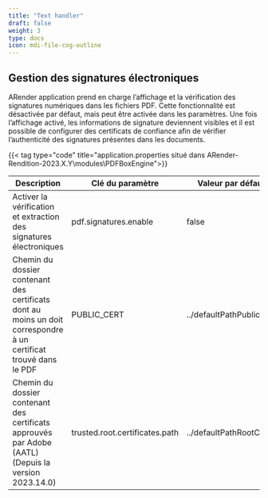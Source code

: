 ```yaml
---
title: "Text handler"
draft: false
weight: 3
type: docs
icon: mdi-file-cog-outline
---
```


## Gestion des signatures électroniques

ARender application prend en charge l’affichage et la vérification des signatures numériques dans les fichiers PDF.
Cette fonctionnalité est désactivée par défaut, mais peut être activée dans les paramètres.
Une fois l’affichage activé, les informations de signature deviennent visibles et il est possible de configurer des certificats de confiance afin de vérifier l’authenticité des signatures présentes dans les documents.

{{< tag type="code" title="application.properties situé dans ARender-Rendition-2023.X.Y\modules\PDFBoxEngine">}}

| Description                                                                                                        | Clé du paramètre               | Valeur par défaut        | Type    |
| ------------------------------------------------------------------------------------------------------------------ | ------------------------------ | ------------------------ | ------- |
| Activer la vérification et extraction des signatures électroniques                                                 | pdf.signatures.enable          | false                    | Booléen |
| Chemin du dossier contenant des certificats dont au moins un doit correspondre à un certificat trouvé dans le PDF  | PUBLIC_CERT                    | ../defaultPathPublicCert | String  |
| Chemin du dossier contenant des certificats approuvés par Adobe (AATL) (Depuis la version 2023.14.0)               | trusted.root.certificates.path | ../defaultPathRootCert   | String  |

